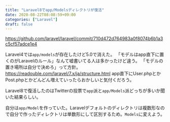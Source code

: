 ```yaml
---
title: "Laravel8でapp/Modelsディレクトリが復活"
date: 2020-08-22T08:08:59+09:00
categories: ["Laravel"]
draft: false
---
```


https://github.com/laravel/laravel/commit/710d472d764983a0f8074b6b1a3c5cf57adce1e4

Laravel4では`app/models`が存在したけど5.0で消えた。
「モデルはapp直下に置くのがLaravelのルール」なんて嘘書いてる人は多かったけど違う。
「モデルの置き場所は自分で決めろ」って方針。 https://readouble.com/laravel/7.x/ja/structure.html
app直下にUser.phpとかPost.phpとかどんどん増えていったらおかしいと気付くだろう。

Laravel8で復活したのはTwitterの投票で`app`派と`app/Models`派どっちが多いか聞いた結果らしい。

自分は`app/Model`を作っていた。Laravelデフォルトのディレクトリは複数形なので自分で作ったディレクトリは単数形にして区別するため。`Models`に変えよう。